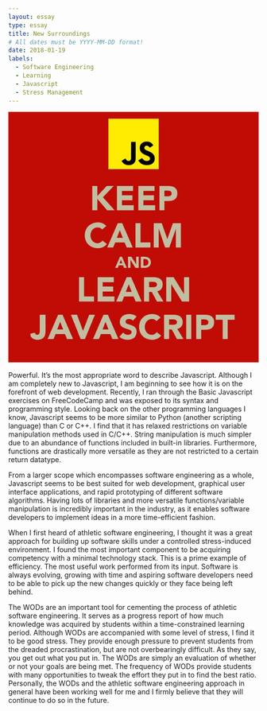 ```yaml
---
layout: essay
type: essay
title: New Surroundings
# All dates must be YYYY-MM-DD format!
date: 2018-01-19
labels:
  - Software Engineering
  - Learning
  - Javascript
  - Stress Management
---
```


<img class="ui small left square floated image" src="../images/keep-calm-and-learn-javascript.jpg">

Powerful. It’s the most appropriate word to describe Javascript. Although I am completely new to Javascript, I am beginning to see how it is on the forefront of web development. Recently, I ran through the Basic Javascript exercises on FreeCodeCamp and was exposed to its syntax and programming style. Looking back on the other programming languages I know, Javascript seems to be more similar to Python (another scripting language) than C or C++. I find that it has relaxed restrictions on variable manipulation methods used in C/C++. String manipulation is much simpler due to an abundance of functions included in built-in libraries. Furthermore, functions are drastically more versatile as they are not restricted to a certain return datatype.

From a larger scope which encompasses software engineering as a whole, Javascript seems to be best suited for web development, graphical user interface applications, and rapid prototyping of different software algorithms. Having lots of libraries and more versatile functions/variable manipulation is incredibly important in the industry, as it enables software developers to implement ideas in a more time-efficient fashion.

When I first heard of athletic software engineering, I thought it was a great approach for building up software skills under a controlled stress-induced environment. I found the most important component to be acquiring competency with a minimal technology stack. This is a prime example of efficiency. The most useful work performed from its input. Software is always evolving, growing with time and aspiring software developers need to be able to pick up the new changes quickly or they face being left behind.

The WODs are an important tool for cementing the process of athletic software engineering. It serves as a progress report of how much knowledge was acquired by students within a time-constrained learning period. Although WODs are accompanied with some level of stress, I find it to be good stress. They provide enough pressure to prevent students from the dreaded procrastination, but are not overbearingly difficult. As they say, you get out what you put in. The WODs are simply an evaluation of whether or not your goals are being met. The frequency of WODs provide students with many opportunities to tweak the effort they put in to find the best ratio. Personally, the WODs and the athletic software engineering approach in general have been working well for me and I firmly believe that they will continue to do so in the future.
